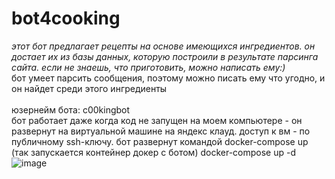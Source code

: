 # bot4cooking
*этот бот предлагает рецепты на основе имеющихся ингредиентов. он достает их из базы данных, которую построили в результате парсинга сайта. если не знаешь, что приготовить, можно написать ему:)*
<br>бот умеет парсить сообщения, поэтому можно писать ему что угодно, и он найдет среди этого ингредиенты
<br>
<br>юзернейм бота: c00kingbot
<br> бот работает даже когда код не запущен на моем компьютере - он развернут на виртуальной машине на яндекс клауд. доступ к вм - по публичному ssh-ключу. бот развернут командой docker-compose up (так запускается контейнер докер с ботом)
docker-compose up -d
<br>![image](https://user-images.githubusercontent.com/71773679/160932835-bc6360cc-26b2-41e2-9890-2f4737fc827e.png)
